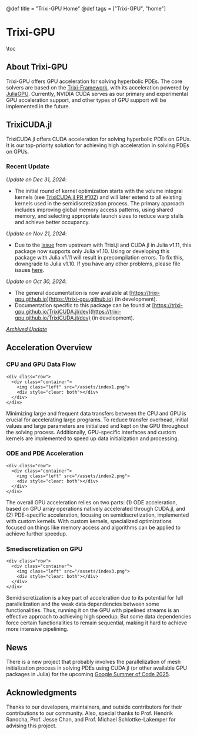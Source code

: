 @def title = "Trixi-GPU Home"
@def tags = ["Trixi-GPU", "home"]

# Trixi-GPU

\toc

## About Trixi-GPU

Trixi-GPU offers GPU acceleration for solving hyperbolic PDEs. The core solvers are based on the [Trixi-Framework](https://trixi-framework.github.io/), with its acceleration powered by [JuliaGPU](https://juliagpu.org/). Currently, NVIDIA CUDA serves as our primary and experimental GPU acceleration support, and other types of GPU support will be implemented in the future.

## TrixiCUDA.jl

TrixiCUDA.jl offers CUDA acceleration for solving hyperbolic PDEs on GPUs. It is our top-priority solution for achieving high acceleration in solving PDEs on GPUs.

### Recent Update

*Update on Dec 31, 2024*:
- The initial round of kernel optimization starts with the volume integral kernels (see [TrixiCUDA.jl PR #102](https://github.com/trixi-gpu/TrixiCUDA.jl/pull/102)) and will later extend to all existing kernels used in the semidiscretization process. The primary approach includes improving global memory access patterns, using shared memory, and selecting appropriate launch sizes to reduce warp stalls and achieve better occupancy.

*Update on Nov 21, 2024*: 
- Due to the [issue](https://github.com/trixi-framework/Trixi.jl/issues/2108) from upstream with Trixi.jl and CUDA.jl in Julia v1.11, this package now supports only Julia v1.10. Using or developing this package with Julia v1.11 will result in precompilation errors. To fix this, downgrade to Julia v1.10. If you have any other problems, please file issues [here](https://github.com/trixi-gpu/TrixiCUDA.jl/issues).

*Update on Oct 30, 2024*: 
- The general documentation is now available at [https://trixi-gpu.github.io](https://trixi-gpu.github.io) (in development).  
- Documentation specific to this package can be found at [https://trixi-gpu.github.io/TrixiCUDA.jl/dev](https://trixi-gpu.github.io/TrixiCUDA.jl/dev) (in development).

[*Archived Update*](/update)

## Acceleration Overview

### CPU and GPU Data Flow

~~~
<div class="row">
  <div class="container">
    <img class="left" src="/assets/index1.png">
    <div style="clear: both"></div>
  </div>
</div>
~~~

Minimizing large and frequent data transfers between the CPU and GPU is crucial for accelerating large programs. To reduce transfer overhead, initial values and large parameters are initialized and kept on the GPU throughout the solving process. Additionally, GPU-specific interfaces and custom kernels are implemented to speed up data initialization and processing.

### ODE and PDE Acceleration

~~~
<div class="row">
  <div class="container">
    <img class="left" src="/assets/index2.png">
    <div style="clear: both"></div>      
  </div>
</div>
~~~

The overall GPU acceleration relies on two parts: (1) ODE acceleration, based on GPU array operations natively accelerated through CUDA.jl, and (2) PDE-specific acceleration, focusing on semidiscretization, implemented with custom kernels. With custom kernels, specialized optimizations focused on things like memory access and algorithms can be applied to achieve further speedup.

### Smediscretization on GPU

~~~
<div class="row">
  <div class="container">
    <img class="left" src="/assets/index3.png">
    <div style="clear: both"></div>      
  </div>
</div>
~~~

Semidiscretization is a key part of acceleration due to its potential for full parallelization and the weak data dependencies between some functionalities. Thus, running it on the GPU with pipelined streams is an effective approach to achieving high speedup. But some data dependencies force certain functionalities to remain sequential, making it hard to achieve more intensive pipelining.

## News

There is a new project that probably involves the parallelization of mesh initialization process in solving PDEs using CUDA.jl (or other available GPU packages in Julia) for the upcoming [Google Summer of Code 2025](https://summerofcode.withgoogle.com/).

## Acknowledgments

Thanks to our developers, maintainers, and outside contributors for their contributions to our community. Also, special thanks to Prof. Hendrik Ranocha, Prof. Jesse Chan, and Prof. Michael Schlottke-Lakemper for advising this project.